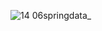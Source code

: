 ![14 06springdata_](https://github.com/user-attachments/assets/5c3485d9-34d4-4d51-a07e-5a140f290288)

